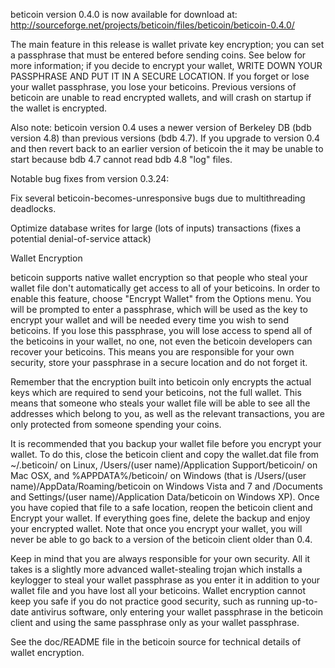 beticoin version 0.4.0 is now available for download at:
http://sourceforge.net/projects/beticoin/files/beticoin/beticoin-0.4.0/

The main feature in this release is wallet private key encryption;
you can set a passphrase that must be entered before sending coins.
See below for more information; if you decide to encrypt your wallet,
WRITE DOWN YOUR PASSPHRASE AND PUT IT IN A SECURE LOCATION. If you
forget or lose your wallet passphrase, you lose your beticoins.
Previous versions of beticoin are unable to read encrypted wallets,
and will crash on startup if the wallet is encrypted.

Also note: beticoin version 0.4 uses a newer version of Berkeley DB
(bdb version 4.8) than previous versions (bdb 4.7). If you upgrade
to version 0.4 and then revert back to an earlier version of beticoin
the it may be unable to start because bdb 4.7 cannot read bdb 4.8
"log" files.


Notable bug fixes from version 0.3.24:

Fix several beticoin-becomes-unresponsive bugs due to multithreading
deadlocks.

Optimize database writes for large (lots of inputs) transactions
(fixes a potential denial-of-service attack)


Wallet Encryption

beticoin supports native wallet encryption so that people who steal your
wallet file don't automatically get access to all of your beticoins.
In order to enable this feature, choose "Encrypt Wallet" from the
Options menu.  You will be prompted to enter a passphrase, which
will be used as the key to encrypt your wallet and will be needed
every time you wish to send beticoins.  If you lose this passphrase,
you will lose access to spend all of the beticoins in your wallet,
no one, not even the beticoin developers can recover your beticoins.
This means you are responsible for your own security, store your
passphrase in a secure location and do not forget it.

Remember that the encryption built into beticoin only encrypts the
actual keys which are required to send your beticoins, not the full
wallet.  This means that someone who steals your wallet file will
be able to see all the addresses which belong to you, as well as the
relevant transactions, you are only protected from someone spending
your coins.

It is recommended that you backup your wallet file before you
encrypt your wallet.  To do this, close the beticoin client and
copy the wallet.dat file from ~/.beticoin/ on Linux, /Users/(user
name)/Application Support/beticoin/ on Mac OSX, and %APPDATA%/beticoin/
on Windows (that is /Users/(user name)/AppData/Roaming/beticoin on
Windows Vista and 7 and /Documents and Settings/(user name)/Application
Data/beticoin on Windows XP).  Once you have copied that file to a
safe location, reopen the beticoin client and Encrypt your wallet.
If everything goes fine, delete the backup and enjoy your encrypted
wallet.  Note that once you encrypt your wallet, you will never be
able to go back to a version of the beticoin client older than 0.4.

Keep in mind that you are always responsible for your own security.
All it takes is a slightly more advanced wallet-stealing trojan which
installs a keylogger to steal your wallet passphrase as you enter it
in addition to your wallet file and you have lost all your beticoins.
Wallet encryption cannot keep you safe if you do not practice
good security, such as running up-to-date antivirus software, only
entering your wallet passphrase in the beticoin client and using the
same passphrase only as your wallet passphrase.

See the doc/README file in the beticoin source for technical details
of wallet encryption.
